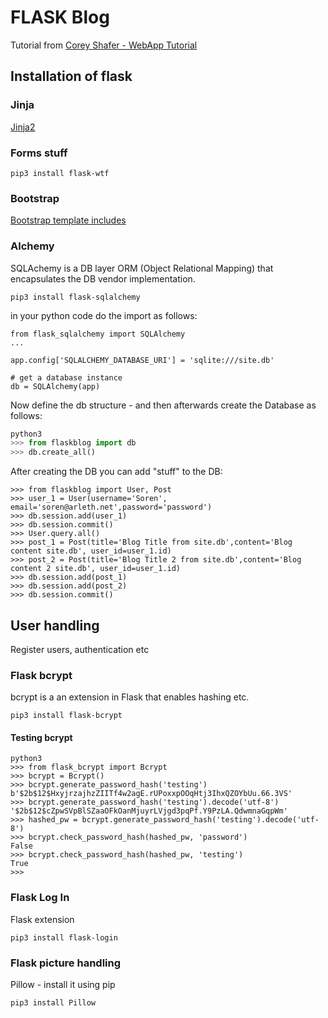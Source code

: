 # FLASK Blog

Tutorial from [Corey Shafer - WebApp Tutorial](https://youtu.be/MwZwr5Tvyxo)

## Installation of flask

### Jinja
[Jinja2](http://jinja.pocoo.org/docs/2.10/faq/#how-compatible-is-jinja2-with-django)

### Forms stuff

```
pip3 install flask-wtf
```

### Bootstrap
[Bootstrap template includes](https://getbootstrap.com/docs/3.3/getting-started/)

### Alchemy
SQLAchemy is a DB layer ORM (Object Relational Mapping) that encapsulates the DB vendor implementation.

```
pip3 install flask-sqlalchemy
```

in your python code do the import as follows:
```
from flask_sqlalchemy import SQLAlchemy
...

app.config['SQLALCHEMY_DATABASE_URI'] = 'sqlite:///site.db'

# get a database instance
db = SQLAlchemy(app)
```
Now define the db structure - and then afterwards create the Database as follows:

```py
python3
>>> from flaskblog import db
>>> db.create_all()
```
After creating the DB you can add "stuff" to the DB:
```
>>> from flaskblog import User, Post
>>> user_1 = User(username='Soren', email='soren@arleth.net',password='password')
>>> db.session.add(user_1)
>>> db.session.commit()
>>> User.query.all()
>>> post_1 = Post(title='Blog Title from site.db',content='Blog content site.db', user_id=user_1.id)
>>> post_2 = Post(title='Blog Title 2 from site.db',content='Blog content 2 site.db', user_id=user_1.id)
>>> db.session.add(post_1)
>>> db.session.add(post_2)
>>> db.session.commit()
```

## User handling

Register users, authentication etc

### Flask bcrypt
bcrypt is a an extension in Flask that enables hashing etc.
```
pip3 install flask-bcrypt
```

#### Testing bcrypt
```
python3
>>> from flask_bcrypt import Bcrypt
>>> bcrypt = Bcrypt()
>>> bcrypt.generate_password_hash('testing')
b'$2b$12$HxyjrzajhzZIITf4w2agE.rUPoxxpOOqHtj3IhxQZOYbUu.66.3VS'
>>> bcrypt.generate_password_hash('testing').decode('utf-8')
'$2b$12$cZpwSVpBlSZaaOFkOanMjuyrLVjgd3pqPf.Y9PzLA.QdwmnaGqpWm'
>>> hashed_pw = bcrypt.generate_password_hash('testing').decode('utf-8')
>>> bcrypt.check_password_hash(hashed_pw, 'password')
False
>>> bcrypt.check_password_hash(hashed_pw, 'testing')
True
>>>
```

### Flask Log In
Flask extension
```
pip3 install flask-login
```

### Flask picture handling
Pillow - install it using pip
```
pip3 install Pillow
```
